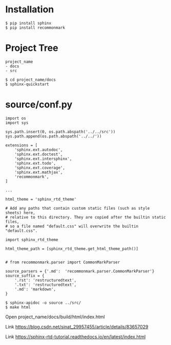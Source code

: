 # Installation
```
$ pip install sphinx
$ pip install recommonmark
```

# Project Tree
```
project_name
- docs
- src
```

```
$ cd project_name/docs
$ sphinx-quickstart
```

# source/conf.py
```
import os
import sys

sys.path.insert(0, os.path.abspath('../../src'))
sys.path.append(os.path.abspath('../../'))

extensions = [
    'sphinx.ext.autodoc',
    'sphinx.ext.doctest',
    'sphinx.ext.intersphinx',
    'sphinx.ext.todo',
    'sphinx.ext.coverage',
    'sphinx.ext.mathjax',
    'recommonmark',
]

...

html_theme = 'sphinx_rtd_theme'

# Add any paths that contain custom static files (such as style sheets) here,
# relative to this directory. They are copied after the builtin static files,
# so a file named "default.css" will overwrite the builtin "default.css".

import sphinx_rtd_theme

html_theme_path = [sphinx_rtd_theme.get_html_theme_path()]


# from recommonmark.parser import CommonMarkParser

source_parsers = {'.md':  'recommonmark.parser.CommonMarkParser'}
source_suffix = {
    '.rst': 'restructuredtext',
    '.txt': 'restructuredtext',
    '.md': 'markdown',
}
```

```
$ sphinx-apidoc -o source ../src/
$ make html
```

Open project_name/docs/build/html/index.html

Link https://blog.csdn.net/sinat_29957455/article/details/83657029

Link https://sphinx-rtd-tutorial.readthedocs.io/en/latest/index.html

